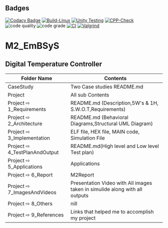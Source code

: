 ## Badges
[![Codacy Badge](https://app.codacy.com/project/badge/Grade/21498be233ac4bb2b336b3098db0d2be)](https://www.codacy.com/gh/praveenmareedu/M2_EmBSyS/dashboard?utm_source=github.com&amp;utm_medium=referral&amp;utm_content=praveenmareedu/M2_EmBSyS&amp;utm_campaign=Badge_Grade)              [![Build-Linux](https://github.com/praveenmareedu/M2_EmBSyS/actions/workflows/Build-Linux.yml/badge.svg)](https://github.com/praveenmareedu/M2_EmBSyS/actions/workflows/Build-Linux.yml)    [![Unity Testing](https://github.com/praveenmareedu/M2_EmBSyS/actions/workflows/Unity.yml/badge.svg)](https://github.com/praveenmareedu/M2_EmBSyS/actions/workflows/Unity.yml)   [![CPP-Check](https://github.com/praveenmareedu/M2_EmBSyS/actions/workflows/cpp%20check.yml/badge.svg)](https://github.com/praveenmareedu/M2_EmBSyS/actions/workflows/cpp%20check.yml)     ![code quality](https://api.codiga.io/project/31686/score/svg) ![code grade](https://api.codiga.io/project/31686/status/svg) [![CI](https://github.com/praveenmareedu/M2_EmBSyS/actions/workflows/CI.yml/badge.svg)](https://github.com/praveenmareedu/M2_EmBSyS/actions/workflows/CI.yml) [![Valgrind](https://github.com/praveenmareedu/M2_EmBSyS/actions/workflows/Valgrind.yml/badge.svg)](https://github.com/praveenmareedu/M2_EmBSyS/actions/workflows/Valgrind.yml)


# M2_EmBSyS
## Digital Temperature Controller

| Folder Name | Contents |
|---|---|
| CaseStudy | Two Case studies README.md |
| Project | All sub Contents |
| Project ⇨ 1_Requirements | README.md (Description,5W's & 1H, S.W.O.T,Requirements)  |
| Project ⇨ 2_Architecture | README.md (Behavioral Diagrams,Structural UML Diagram) |
| Project ⇨ 3_Implementation | ELF file, HEX file, MAIN code, Simulation File|
| Project ⇨ 4_TestPlanAndOutput | README.md(High level and Low level Test plan) |
| Project ⇨ 5_Applications | Applications |
| Project ⇨ 6_Report | M2Report | 
| Project ⇨  7_ImagesAndVideos | Presentation Video with All images taken in simulide along with all outputs |
| Project ⇨ 8_Others | nill |
| Project ⇨ 9_References | Links that helped me to accomplish my project|

